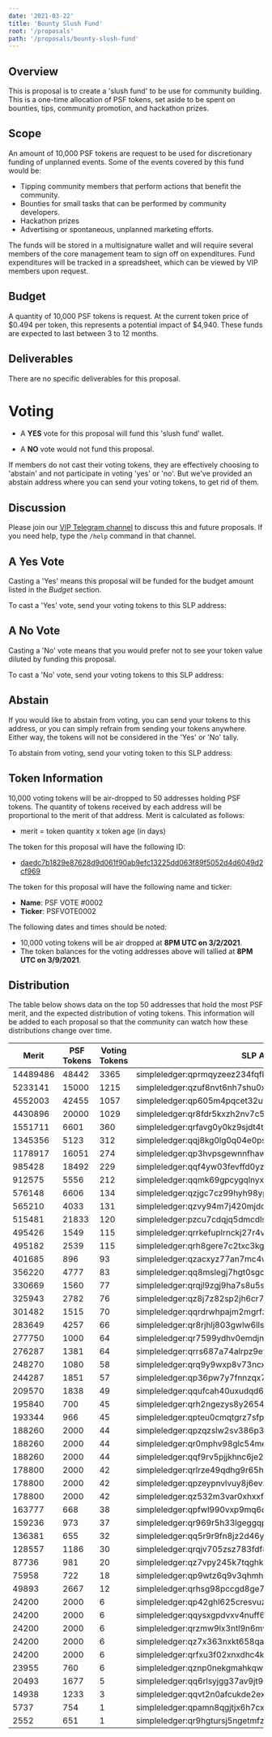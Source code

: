 ```yaml
---
date: '2021-03-22'
title: 'Bounty Slush Fund'
root: '/proposals'
path: '/proposals/bounty-slush-fund'
---
```


## Overview

This is proposal is to create a 'slush fund' to be use for community building. This is a one-time allocation of PSF tokens, set aside to be spent on bounties, tips, community promotion, and hackathon prizes.


## Scope
An amount of 10,000 PSF tokens are request to be used for discretionary funding of unplanned events. Some of the events covered by this fund would be:

- Tipping community members that perform actions that benefit the community.
- Bounties for small tasks that can be performed by community developers.
- Hackathon prizes
- Advertising or spontaneous, unplanned marketing efforts.

The funds will be stored in a multisignature wallet and will require several members of the core management team to sign off on expenditures. Fund expenditures will be tracked in a spreadsheet, which can be viewed by VIP members upon request.

## Budget
A quantity of 10,000 PSF tokens is request. At the current token price of $0.494 per token, this represents a potential impact of $4,940. These funds are expected to last between 3 to 12 months.


## Deliverables
There are no specific deliverables for this proposal.


# Voting

- A **YES** vote for this proposal will fund this 'slush fund' wallet.

- A **NO** vote would not fund this proposal.

If members do not cast their voting tokens, they are effectively choosing to
'abstain' and not participate in voting 'yes' or 'no'. But we've provided an abstain address where you can send your voting tokens, to get rid of them.

## Discussion
Please join our [VIP Telegram channel](https://t.me/psf_vip) to discuss this and future proposals. If you need help, type the `/help` command in that channel.

## A Yes Vote

Casting a 'Yes' means this proposal will be funded for the budget amount listed in
the _Budget_ section.

To cast a 'Yes' vote, send your voting tokens to this SLP address:


## A No Vote

Casting a 'No' vote means that you would prefer not to see your token value diluted
by funding this proposal.

To cast a 'No' vote, send your voting tokens to this SLP address:


## Abstain

If you would like to abstain from voting, you can send your tokens to this
address, or you can simply refrain from sending your tokens anywhere. Either
way, the tokens will not be considered in the 'Yes' or 'No' tally.

To abstain from voting, send your voting token to this SLP address:


## Token Information

10,000 voting tokens will be air-dropped to 50 addresses holding PSF tokens. The quantity of tokens received by each address will be proportional to the merit of that address. Merit is calculated as follows:

- merit = token quantity x token age (in days)

The token for this proposal will have the following ID:

- [daedc7b1829e87628d9d061f90ab9efc13225dd063f89f5052d4d6049d2cf969](https://explorer.bitcoin.com/bch/token/daedc7b1829e87628d9d061f90ab9efc13225dd063f89f5052d4d6049d2cf969)

The token for this proposal will have the following name and ticker:

- **Name**: PSF VOTE #0002
- **Ticker**: PSFVOTE0002

The following dates and times should be noted:
- 10,000 voting tokens will be air dropped at **8PM UTC on 3/2/2021**.
- The token balances for the voting addresses above will tallied at **8PM UTC on 3/9/2021**.

## Distribution
The table below shows data on the top 50 addresses that hold the most PSF merit, and the expected distribution of voting tokens. This information will be added to each proposal so that the community can watch how these distributions change over time.


|Merit   |PSF Tokens|Voting Tokens|SLP Address                                            |
|--------|----------|-------------|-------------------------------------------------------|
|14489486|48442|3365|simpleledger:qprmqyzeez234fqfleeaafz27tntgn426gl5th2ya5|
|5233141 |15000|1215|simpleledger:qzuf8nvt6nh7shu0x3cup4eshkg5gw5t3s2glkmauh|
|4552003 |42455|1057|simpleledger:qp605m4pqcet32uyhegxg5q08y3laykz6umueswtcc|
|4430896 |20000|1029|simpleledger:qr8fdr5kxzh2nv7c5z7zteqmw5xvnavm4ymq02ytts|
|1551711 |6601 |360 |simpleledger:qrfavg0y0kz9sjdt4tj4ldwktqw823k4lcx8z2gkm6|
|1345356 |5123 |312 |simpleledger:qqj8kg0lg0q04e0pspmw6n0necrexl2z6cv538q0zz|
|1178917 |16051|274 |simpleledger:qp3hvpsgewnnfhaw3879cm785elmgfmemqfmz2vyr0|
|985428  |18492|229 |simpleledger:qqf4yw03fevffd0yzhp2c88n06yzadhp4ywk5c50nu|
|912575  |5556 |212 |simpleledger:qqmk69gpcygqlnyx0aj4va675p303gdwggdv62hap4|
|576148  |6606 |134 |simpleledger:qzjgc7cz99hyh98yp4y6z5j40uwnd78fw5napqqkm4|
|565210  |4033 |131 |simpleledger:qzvy94m7j420mjddad4upq2nlfctuvdw4yf29vk3hq|
|515481  |21833|120 |simpleledger:pzcu7cdqjq5dmcdlsshggpq60h9df7nf55st72jzu2|
|495426  |1549 |115 |simpleledger:qrrkefuplrnckj27r4ve49g75l0mntllqcmmk0l00g|
|495182  |2539 |115 |simpleledger:qrh8gere7c2txc3kgm0avkghlzmtg9393s7dpr0upj|
|401685  |896  |93  |simpleledger:qzacxyz77an7mc4ws2427kndehakmmhuryzgqy4plz|
|356220  |4777 |83  |simpleledger:qq8mslegj7hgt0sgcqwhkff0y0vn43985caf83qqgr|
|330669  |1560 |77  |simpleledger:qrqjl9zgj9ha7s8u5s6cak4vujgc28mluqst4439s7|
|325943  |2782 |76  |simpleledger:qz8j7z82sp2jh6cr7qzm5qjgl4t8t0lm2uz7gpgtnu|
|301482  |1515 |70  |simpleledger:qqrdrwhpajm2mgrfztkn0kzhgnwhf3c3xcg2gy6ny5|
|283649  |4257 |66  |simpleledger:qr8rjhlj803gwlw6lls36fmfvvt3vu82fg7uew75vy|
|277750  |1000 |64  |simpleledger:qr7599ydhv0emdjnts2hgad7qtwgyeptgy3zn3wjky|
|276287  |1381 |64  |simpleledger:qrrs687a74alrpz9efwyw0tps73th8rtn5kr2p940z|
|248270  |1080 |58  |simpleledger:qrq9y9wxp8v73ncx3kpq2jj5vlckpmc4f56znv6s9c|
|244287  |1851 |57  |simpleledger:qp36pw7y7fnnzqx7vuynch9rsjsymg06w50mw56qxz|
|209570  |1838 |49  |simpleledger:qqufcah40uxudqd6m203hvwxml4x2ynvq5arzxumah|
|195840  |700  |45  |simpleledger:qrh2ngezys8y26549e9vctfsruycegadyvhmue2k30|
|193344  |966  |45  |simpleledger:qpteu0cmqtgrz7sfpdyhtr08s88jma0r8cj0jgza2z|
|188260  |2000 |44  |simpleledger:qpzqzslw2sv386p38s04qfvahxjun5t6aqhzmqc38s|
|188260  |2000 |44  |simpleledger:qr0mphv98glc54memnuvzfx5cm5008fum5zc6dg57e|
|188260  |2000 |44  |simpleledger:qqf9rv5pjjkhnc6je2mzcf92w7kfqjecf50hc2l8tj|
|178800  |2000 |42  |simpleledger:qrlrze49qdhg9r65hgec7ed3lrv5gmkweun8k8jzvu|
|178800  |2000 |42  |simpleledger:qpzeypnvlvuy8j6evz5a49xv4a5cj2d60uqc3vz8sy|
|178800  |2000 |42  |simpleledger:qz532m3var0xhxxfm6qa8fn2jhrqjyf5w5u93vgj9a|
|163777  |668  |38  |simpleledger:qpfwl990vxp9mq6d04teh873dceyj04ka53p3zylzr|
|159236  |973  |37  |simpleledger:qr969r5h33lgeggqpljep3edre4kaks7xscazgqc0d|
|136381  |655  |32  |simpleledger:qq5r9r9fn8jz2d46ycwfccgugfxfap9gjgnr7wkacl|
|128557  |1186 |30  |simpleledger:qrqjv705zsz783fdf8xzhdzwm7e60axz6ck0hdmvj8|
|87736   |981  |20  |simpleledger:qz7vpy245k7tqghkaa0vap2vjhv5llhwzypp3xa98y|
|75958   |722  |18  |simpleledger:qp9wtz6q9v3qhmhl5qjrxz60ndt8p8qfzqvykr85es|
|49893   |2667 |12  |simpleledger:qrhsg98pccgd8ge7qrr4fwwjldjrke2sw56ng0nmsc|
|24200   |2000 |6   |simpleledger:qp42ghl625cresvuzlevq826wz3ah76vlgv9xuymc2|
|24200   |2000 |6   |simpleledger:qqysxgpdvxv4nuff6wwtphx8qs8kq6r6xysz9hv2k9|
|24200   |2000 |6   |simpleledger:qrzmw9lx3ntl9n6mwyvt7pftmg5fu39lsvlppdkr35|
|24200   |2000 |6   |simpleledger:qz7x363nxkt658qatlr62qxgumslj75j6vzgphxw2v|
|24200   |2000 |6   |simpleledger:qrfxu3f02xnxdhc4ktyx4sc7a9ujlu05fq0qagmy4x|
|23955   |760  |6   |simpleledger:qznp0nekgmahkqwv54zvq433tmxertws5sznd3xcnf|
|20493   |1677 |5   |simpleledger:qq6rlsyjgg37av9jt9skn8vhnuv9tkkkay6a2scpry|
|14938   |1233 |3   |simpleledger:qqvt2n0afcukde2ex3cxfqpxmptd97tlgu9va7d28k|
|5737    |754  |1   |simpleledger:qpamn8qgjtjx6h7cx9zhta6jjr7cp73q6g6w203ugq|
|2552    |651  |1   |simpleledger:qr9hgtursj5ngetmfzz2g8pkj8ltddlvhy0zxkmqvh|
